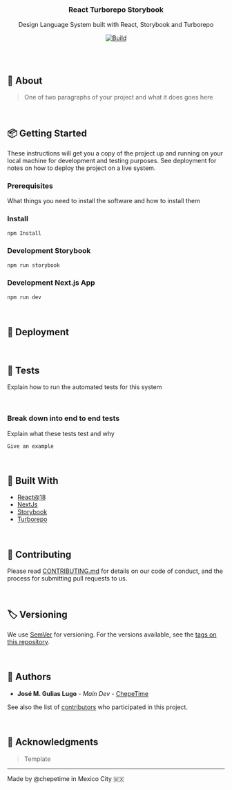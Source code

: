 <div align="center">

  <h3 align="center"><strong>React Turborepo Storybook</strong></h3>
  <p align="center">
    Design Language System built with React, Storybook and Turborepo
  </p>

[![Build](https://github.com/chepetime/react-turborepo-dls/actions/workflows/ci.yml/badge.svg)](https://github.com/chepetime/react-turborepo-dls/actions/workflows/ci.yml)

</div>
<br/>

<br/>

## 📓 About

> One of two paragraphs of your project and what it does goes here

<br/>

## 📦 Getting Started

These instructions will get you a copy of the project up and running on your local machine for development and testing purposes. See deployment for notes on how to deploy the project on a live system.

### Prerequisites

What things you need to install the software and how to install them

### Install

```sh
npm Install
```

### Development Storybook

```sh
npm run storybook
```

### Development Next.js App

```sh
npm run dev
```

<br/>

## 🚀 Deployment

<br/>

## 🥽 Tests

Explain how to run the automated tests for this system

<br/>

### Break down into end to end tests

Explain what these tests test and why

```
Give an example
```

<br/>

## 🧪 Built With

- [React@18]()
- [NextJs]()
- [Storybook]()
- [Turborepo]()

<br/>

## 👥 Contributing

Please read [CONTRIBUTING.md]() for details on our code of conduct, and the process for submitting pull requests to us.

<br/>

## 🏷 Versioning

We use [SemVer](http://semver.org/) for versioning. For the versions available, see the [tags on this repository](https://github.com/your/project/tags).

<br/>

## 🤺 Authors

- **José M. Gulias Lugo** - _Main Dev_ - [ChepeTime](https://github.com/ChepeTime)

See also the list of [contributors]() who participated in this project.

<br/>

## 🎩 Acknowledgments

> Template

---

Made by @chepetime in Mexico City 🇲🇽
